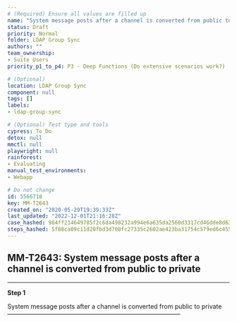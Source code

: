 ```yaml
---
# (Required) Ensure all values are filled up
name: "System message posts after a channel is converted from public to private"
status: Draft
priority: Normal
folder: LDAP Group Sync
authors: ""
team_ownership: 
- Suite Users
priority_p1_to_p4: P3 - Deep Functions (Do extensive scenarios work?)

# (Optional)
location: LDAP Group Sync
component: null
tags: []
labels: 
- ldap-group-sync

# (Optional) Test type and tools
cypress: To Do
detox: null
mmctl: null
playwright: null
rainforest: 
- Evaluating
manual_test_environments: 
- Webapp

# Do not change
id: 5566718
key: MM-T2643
created_on: "2020-05-29T19:39:33Z"
last_updated: "2022-12-01T21:16:28Z"
case_hashed: 984ff214649785f2c6da498232a994e6a635da2560d3317cd46dde8d6379627d0946f0540504217bbd5131a9a54d53a5
steps_hashed: 5f88ca09c11d20fbd3d708fc27335c2602ae423ba31754c579ed6c455f8e5a699ecd6e3500993ce107e9a65af466076e
---
```


<!-- (Auto-generated) Based on frontmatter's "key" and "name" -->

## MM-T2643: System message posts after a channel is converted from public to private

---

**Step 1**

System message posts after a channel is converted from public to private\
————————————————————————————
